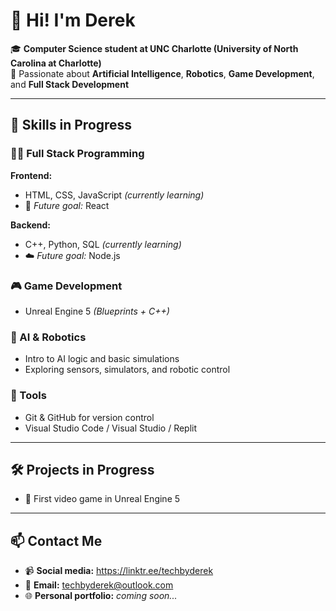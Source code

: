 # 👋 Hi! I'm Derek

🎓 **Computer Science student at UNC Charlotte (University of North Carolina at Charlotte)**  
🚀 Passionate about **Artificial Intelligence**, **Robotics**, **Game Development**, and **Full Stack Development**

---

## 🔧 Skills in Progress

### 👨‍💻 Full Stack Programming

**Frontend:**
- HTML, CSS, JavaScript *(currently learning)*
- 🧭 *Future goal:* React

**Backend:**
- C++, Python, SQL *(currently learning)*
- ☁️ *Future goal:* Node.js

### 🎮 Game Development
- Unreal Engine 5 *(Blueprints + C++)*

### 🤖 AI & Robotics
- Intro to AI logic and basic simulations  
- Exploring sensors, simulators, and robotic control

### 🔄 Tools
- Git & GitHub for version control  
- Visual Studio Code / Visual Studio / Replit

---

## 🛠️ Projects in Progress
- 🎯 First video game in Unreal Engine 5

---

## 📫 Contact Me
- 📹 **Social media:** https://linktr.ee/techbyderek 
- 📧 **Email:** [techbyderek@outlook.com](mailto:techbyderek@outlook.com)
- 🌐 **Personal portfolio:** *coming soon...*
